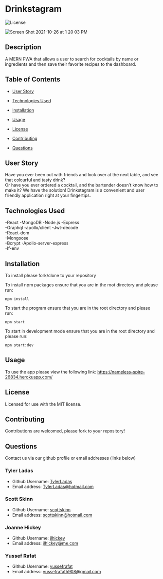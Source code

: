 # Drinkstagram

![License](https://img.shields.io/badge/License-MIT-<blue>)

![Screen Shot 2021-10-26 at 1 20 03 PM](https://user-images.githubusercontent.com/78171259/138930469-2f7b79ee-8fdb-4250-86c3-5e13bb5ae878.png)

## Description

A MERN PWA that allows a user to search for cocktails by name or ingredients and then save their favorite recipes to the dashboard.

## Table of Contents

* [User Story](#user-story)

* [Technologies Used](#technologies-used)

* [Installation](#installation)

* [Usage](#usage)

* [License](#license)

* [Contributing](#contributing)

* [Questions](#questions)

## User Story
Have you ever been out with friends and look over at the next table, and see that colourful and tasty drink?  
Or have you ever ordered a cocktail, and the bartender doesn’t know how to make it? 
We have the solution! Drinkstagram is a convenient and user friendly application right at your fingertips.

## Technologies Used
 			
-React
-MongoDB
-Node.js
-Express				
-Graphql
-apollo/client
-Jwt-decode			
-React-dom	
-Mongoose	
-Bcrypt
-Apollo-server-express	
-If-env

## Installation

To install please fork/clone to your repository

To install npm packages ensure that you are in the root directory and please run:

```
npm install
```

To start the program ensure that you are in the root directory and please run:

```
npm start
```

To start in development mode ensure that you are in the root directory and please run:

```
npm start:dev
```

## Usage

To use the app please view the following link: https://nameless-spire-26834.herokuapp.com/

## License
    
Licensed for use with the MIT license.

## Contributing

Contributions are welcomed, please fork to your repository!

## Questions

Contact us via our github profile or email addresses (links below)

### Tyler Ladas

- Github Username: [TylerLadas](https://github.com/TylerLadas)
- Email address: TylerLadas@hotmail.com

### Scott Skinn

- Github Username: [scottskinn](https://github.com/scottskinn)
- Email address: scottskinn@hotmail.com

### Joanne Hickey

- Github Username: [jlhickey](https://github.com/jlhickey)
- Email address: jlhickey@me.com

### Yussef Rafat

- Github Username: [yussefrafat](https://github.com/yussefrafat)
- Email address: yussefrafat5908@gmail.com

